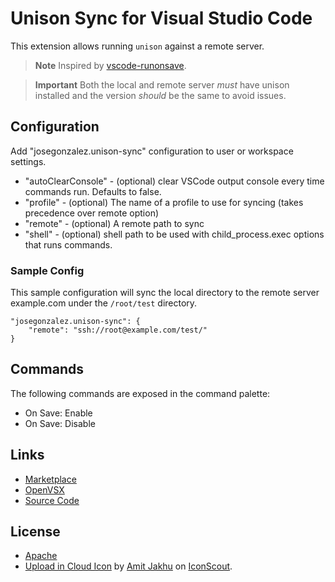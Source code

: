 # Unison Sync for Visual Studio Code
This extension allows running `unison` against a remote server.

> **Note**
> Inspired by [vscode-runonsave](https://github.com/emeraldwalk/vscode-runonsave).

> **Important**
> Both the local and remote server _must_ have unison installed and the version _should_ be the same to avoid issues.

## Configuration

Add "josegonzalez.unison-sync" configuration to user or workspace settings.

* "autoClearConsole" - (optional) clear VSCode output console every time commands run. Defaults to false.
* "profile" - (optional) The name of a profile to use for syncing (takes precedence over remote option)
* "remote" - (optional) A remote path to sync
* "shell" - (optional) shell path to be used with child_process.exec options that runs commands.

### Sample Config

This sample configuration will sync the local directory to the remote server example.com under the `/root/test` directory.

    "josegonzalez.unison-sync": {
		"remote": "ssh://root@example.com/test/"
	}

## Commands

The following commands are exposed in the command palette:
* On Save: Enable
* On Save: Disable

## Links

* [Marketplace](https://marketplace.visualstudio.com/items/josegonzalez.unison-sync)
* [OpenVSX](https://open-vsx.org/extension/josegonzalez/unison-sync)
* [Source Code](https://github.com/josegonzalez/vscode-unison)

## License

- [Apache](https://github.com/josegonzalez/vscode-vscode-unison/blob/master/LICENSE)
- [Upload in Cloud Icon](https://iconscout.com/icons/upload-in-cloud) by [Amit Jakhu](https://iconscout.com/contributors/amit-jakhu) on [IconScout](https://iconscout.com).
